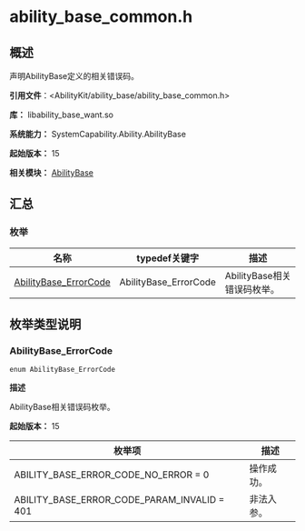 # ability_base_common.h

<!--Kit: Ability Kit-->
<!--Subsystem: Ability-->
<!--Owner: @linjunjie6-->
<!--Designer: @li-weifeng2024-->
<!--Tester: @lixueqing513-->
<!--Adviser: @huipeizi-->

## 概述

声明AbilityBase定义的相关错误码。

**引用文件**：<AbilityKit/ability_base/ability_base_common.h>

**库：** libability_base_want.so

**系统能力：** SystemCapability.Ability.AbilityBase

**起始版本：** 15

**相关模块：** [AbilityBase](capi-abilitybase.md)

## 汇总

### 枚举

| 名称 | typedef关键字 | 描述 |
| -- | -- | -- |
| [AbilityBase_ErrorCode](#abilitybase_errorcode) | AbilityBase_ErrorCode | AbilityBase相关错误码枚举。 |

## 枚举类型说明

### AbilityBase_ErrorCode

```
enum AbilityBase_ErrorCode
```

**描述**

AbilityBase相关错误码枚举。

**起始版本：** 15

| 枚举项 | 描述 |
| -- | -- |
| ABILITY_BASE_ERROR_CODE_NO_ERROR = 0 | 操作成功。 |
| ABILITY_BASE_ERROR_CODE_PARAM_INVALID = 401 | 非法入参。 |
